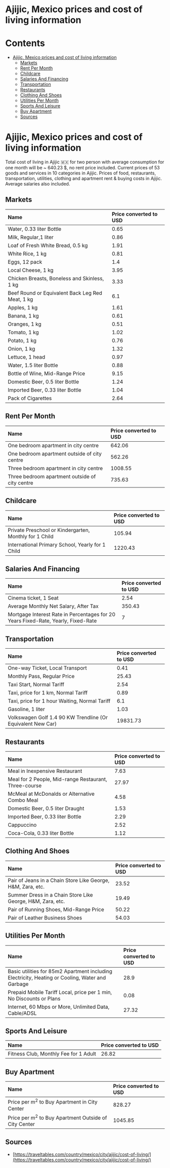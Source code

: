
Ajijic, Mexico prices and cost of living information
====================================================

Contents
========

* [Ajijic, Mexico prices and cost of living information](#ajijic-mexico-prices-and-cost-of-living-information)
	* [Markets](#markets)
	* [Rent Per Month](#rent-per-month)
	* [Childcare](#childcare)
	* [Salaries And Financing](#salaries-and-financing)
	* [Transportation](#transportation)
	* [Restaurants](#restaurants)
	* [Clothing And Shoes](#clothing-and-shoes)
	* [Utilities Per Month](#utilities-per-month)
	* [Sports And Leisure](#sports-and-leisure)
	* [Buy Apartment](#buy-apartment)
	* [Sources](#sources)

# Ajijic, Mexico prices and cost of living information


Total cost of living in Ajijic 🇲🇽 for two person with average consumption for one month will be ~ 640.23 $, no rent 
price included. Current prices of 53 goods and services in 10 categories  in Ajijic. Prices of food, restaurants, 
transportation, utilities, clothing and apartment rent & buying costs in Ajijic. Average salaries also included.
## Markets

|Name|Price converted to USD|
| :--- | :--- |
|Water, 0.33 liter Bottle|0.65|
|Milk, Regular,1 liter|0.86|
|Loaf of Fresh White Bread, 0.5 kg|1.91|
|White Rice, 1 kg|0.81|
|Eggs, 12 pack|1.4|
|Local Cheese, 1 kg|3.95|
|Chicken Breasts, Boneless and Skinless, 1 kg|3.33|
|Beef Round or Equivalent Back Leg Red Meat, 1 kg |6.1|
|Apples, 1 kg|1.61|
|Banana, 1 kg|0.61|
|Oranges, 1 kg|0.51|
|Tomato, 1 kg|1.02|
|Potato, 1 kg|0.76|
|Onion, 1 kg|1.32|
|Lettuce, 1 head|0.97|
|Water, 1.5 liter Bottle|0.88|
|Bottle of Wine, Mid-Range Price|9.15|
|Domestic Beer, 0.5 liter Bottle|1.24|
|Imported Beer, 0.33 liter Bottle|1.04|
|Pack of Cigarettes|2.64|
  

## Rent Per Month

|Name|Price converted to USD|
| :--- | :--- |
|One bedroom apartment in city centre|642.06|
|One bedroom apartment outside of city centre|562.26|
|Three bedroom apartment in city centre|1008.55|
|Three bedroom apartment outside of city centre|735.63|
  

## Childcare

|Name|Price converted to USD|
| :--- | :--- |
|Private Preschool or Kindergarten, Monthly for 1 Child|105.94|
|International Primary School, Yearly for 1 Child|1220.43|
  

## Salaries And Financing

|Name|Price converted to USD|
| :--- | :--- |
|Cinema ticket, 1 Seat|2.54|
|Average Monthly Net Salary, After Tax|350.43|
|Mortgage Interest Rate in Percentages for 20 Years Fixed-Rate, Yearly, Fixed-Rate|7|
  

## Transportation

|Name|Price converted to USD|
| :--- | :--- |
|One-way Ticket, Local Transport|0.41|
|Monthly Pass, Regular Price|25.43|
|Taxi Start, Normal Tariff|2.54|
|Taxi, price for 1 km, Normal Tariff|0.89|
|Taxi, price for 1 hour Waiting, Normal Tariff|6.1|
|Gasoline, 1 liter|1.03|
|Volkswagen Golf 1.4 90 KW Trendline (Or Equivalent New Car)|19831.73|
  

## Restaurants

|Name|Price converted to USD|
| :--- | :--- |
|Meal in Inexpensive Restaurant|7.63|
|Meal for 2 People, Mid-range Restaurant, Three-course|27.97|
|McMeal at McDonalds or Alternative Combo Meal|4.58|
|Domestic Beer, 0.5 liter Draught|1.53|
|Imported Beer, 0.33 liter Bottle|2.29|
|Cappuccino|2.52|
|Coca-Cola, 0.33 liter Bottle|1.12|
  

## Clothing And Shoes

|Name|Price converted to USD|
| :--- | :--- |
|Pair of Jeans in a Chain Store Like George, H&M, Zara, etc.|23.52|
|Summer Dress in a Chain Store Like George, H&M, Zara, etc.|19.49|
|Pair of Running Shoes, Mid-Range Price|50.22|
|Pair of Leather Business Shoes|54.03|
  

## Utilities Per Month

|Name|Price converted to USD|
| :--- | :--- |
|Basic utilities for 85m2 Apartment including Electricity, Heating or Cooling, Water and Garbage|28.9|
|Prepaid Mobile Tariff Local, price per 1 min, No Discounts or Plans|0.08|
|Internet, 60 Mbps or More, Unlimited Data, Cable/ADSL|27.32|
  

## Sports And Leisure

|Name|Price converted to USD|
| :--- | :--- |
|Fitness Club, Monthly Fee for 1 Adult|26.82|
  

## Buy Apartment

|Name|Price converted to USD|
| :--- | :--- |
|Price per m<sup>2</sup> to Buy Apartment in City Center|828.27|
|Price per m<sup>2</sup> to Buy Apartment Outside of City Center|1045.85|
  

## Sources

- [https://traveltables.com/country/mexico/city/ajijic/cost-of-living/](https://traveltables.com/country/mexico/city/ajijic/cost-of-living/)
